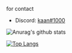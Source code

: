 for contact

- Discord: [kaan#1000](https://discord.com/users/391688185727418382)

![Anurag's github stats](https://github-readme-stats.vercel.app/api?username=itzgonza&count_private=true&show_icons=true&bg_color=30,e96443,904e95&title_color=fff&text_color=fff)

[![Top Langs](https://github-readme-stats.vercel.app/api/top-langs/?username=itzgonza)](https://github.com/anuraghazra/github-readme-stats)
